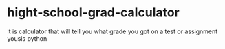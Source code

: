 # hight-school-grad-calculator
it is calculator that will tell you what grade you got on a test or assignment 
yousis python
